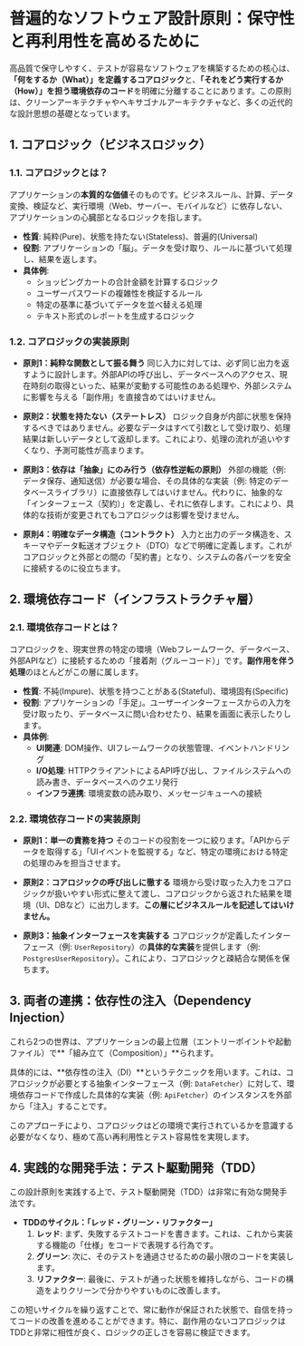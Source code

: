 # 普遍的なソフトウェア設計原則：保守性と再利用性を高めるために

高品質で保守しやすく、テストが容易なソフトウェアを構築するための核心は、**「何をするか（What）」**を定義する**コアロジック**と、**「それをどう実行するか（How）」**を担う**環境依存のコード**を明確に分離することにあります。この原則は、クリーンアーキテクチャやヘキサゴナルアーキテクチャなど、多くの近代的な設計思想の基礎となっています。

## 1. コアロジック（ビジネスロジック）

### 1.1. コアロジックとは？

アプリケーションの**本質的な価値**そのものです。ビジネスルール、計算、データ変換、検証など、実行環境（Web、サーバー、モバイルなど）に依存しない、アプリケーションの心臓部となるロジックを指します。

* **性質**: 純粋(Pure)、状態を持たない(Stateless)、普遍的(Universal)
* **役割**: アプリケーションの「脳」。データを受け取り、ルールに基づいて処理し、結果を返します。
* **具体例**:
    * ショッピングカートの合計金額を計算するロジック
    * ユーザーパスワードの複雑性を検証するルール
    * 特定の基準に基づいてデータを並べ替える処理
    * テキスト形式のレポートを生成するロジック

### 1.2. コアロジックの実装原則

* **原則1：純粋な関数として振る舞う**
    同じ入力に対しては、必ず同じ出力を返すように設計します。外部APIの呼び出し、データベースへのアクセス、現在時刻の取得といった、結果が変動する可能性のある処理や、外部システムに影響を与える「副作用」を直接含めてはいけません。

* **原則2：状態を持たない（ステートレス）**
    ロジック自身が内部に状態を保持するべきではありません。必要なデータはすべて引数として受け取り、処理結果は新しいデータとして返却します。これにより、処理の流れが追いやすくなり、予測可能性が高まります。

* **原則3：依存は「抽象」にのみ行う（依存性逆転の原則）**
    外部の機能（例: データ保存、通知送信）が必要な場合、その具体的な実装（例: 特定のデータベースライブラリ）に直接依存してはいけません。代わりに、抽象的な「インターフェース（契約）」を定義し、それに依存します。これにより、具体的な技術が変更されてもコアロジックは影響を受けません。

* **原則4：明確なデータ構造（コントラクト）**
    入力と出力のデータ構造を、スキーマやデータ転送オブジェクト（DTO）などで明確に定義します。これがコアロジックと外部との間の「契約書」となり、システムの各パーツを安全に接続するのに役立ちます。

## 2. 環境依存コード（インフラストラクチャ層）

### 2.1. 環境依存コードとは？

コアロジックを、現実世界の特定の環境（Webフレームワーク、データベース、外部APIなど）に接続するための「接着剤（グルーコード）」です。**副作用を伴う処理**のほとんどがこの層に属します。

* **性質**: 不純(Impure)、状態を持つことがある(Stateful)、環境固有(Specific)
* **役割**: アプリケーションの「手足」。ユーザーインターフェースからの入力を受け取ったり、データベースに問い合わせたり、結果を画面に表示したりします。
* **具体例**:
    * **UI関連**: DOM操作、UIフレームワークの状態管理、イベントハンドリング
    * **I/O処理**: HTTPクライアントによるAPI呼び出し、ファイルシステムへの読み書き、データベースへのクエリ発行
    * **インフラ連携**: 環境変数の読み取り、メッセージキューへの接続

### 2.2. 環境依存コードの実装原則

* **原則1：単一の責務を持つ**
    そのコードの役割を一つに絞ります。「APIからデータを取得する」「UIイベントを監視する」など、特定の環境における特定の処理のみを担当させます。

* **原則2：コアロジックの呼び出しに徹する**
    環境から受け取った入力をコアロジックが扱いやすい形式に整えて渡し、コアロジックから返された結果を環境（UI、DBなど）に出力します。**この層にビジネスルールを記述してはいけません。**

* **原則3：抽象インターフェースを実装する**
    コアロジックが定義したインターフェース（例: `UserRepository`）の**具体的な実装**を提供します（例: `PostgresUserRepository`）。これにより、コアロジックと疎結合な関係を保ちます。

## 3. 両者の連携：依存性の注入（Dependency Injection）

これら2つの世界は、アプリケーションの最上位層（エントリーポイントや起動ファイル）で**「組み立て（Composition）」**られます。

具体的には、**依存性の注入（DI）**というテクニックを用います。これは、コアロジックが必要とする抽象インターフェース（例: `DataFetcher`）に対して、環境依存コードで作成した具体的な実装（例: `ApiFetcher`）のインスタンスを外部から「注入」することです。

このアプローチにより、コアロジックはどの環境で実行されているかを意識する必要がなくなり、極めて高い再利用性とテスト容易性を実現します。

## 4. 実践的な開発手法：テスト駆動開発（TDD）

この設計原則を実践する上で、テスト駆動開発（TDD）は非常に有効な開発手法です。

* **TDDのサイクル：「レッド・グリーン・リファクター」**
    1.  **レッド**: まず、失敗するテストコードを書きます。これは、これから実装する機能の「仕様」をコードで表現する行為です。
    2.  **グリーン**: 次に、そのテストを通過させるための最小限のコードを実装します。
    3.  **リファクター**: 最後に、テストが通った状態を維持しながら、コードの構造をよりクリーンで分かりやすいものに改善します。

この短いサイクルを繰り返すことで、常に動作が保証された状態で、自信を持ってコードの改善を進めることができます。特に、副作用のないコアロジックはTDDと非常に相性が良く、ロジックの正しさを容易に検証できます。
